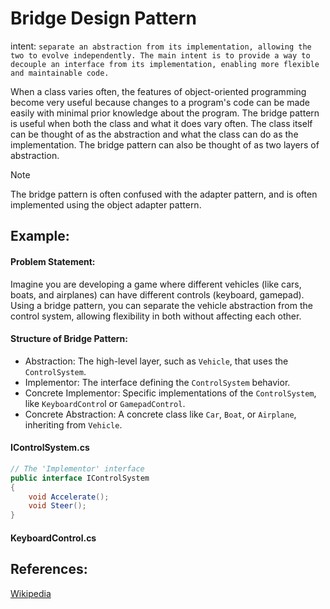 # Bridge Design Pattern

intent: `separate an abstraction from its implementation, allowing the two to evolve independently. The main intent is to provide a way to decouple an interface from its implementation, enabling more flexible and maintainable code.`

When a class varies often, the features of object-oriented programming become very useful because changes to a program's code can be made easily with minimal prior knowledge about the program. The bridge pattern is useful when both the class and what it does vary often. The class itself can be thought of as the abstraction and what the class can do as the implementation. The bridge pattern can also be thought of as two layers of abstraction.

> [!NOTE]
> The bridge pattern is often confused with the adapter pattern, and is often implemented using the object adapter pattern.

## Example:

#### Problem Statement:
Imagine you are developing a game where different vehicles (like cars, boats, and airplanes) can have different controls (keyboard, gamepad). Using a bridge pattern, you can separate the vehicle abstraction from the control system, allowing flexibility in both without affecting each other.

#### Structure of Bridge Pattern:
- Abstraction: The high-level layer, such as `Vehicle`, that uses the `ControlSystem`.
- Implementor: The interface defining the `ControlSystem` behavior.
- Concrete Implementor: Specific implementations of the `ControlSystem`, like `KeyboardContro`l or `GamepadControl`.
- Concrete Abstraction: A concrete class like `Car`, `Boat`, or `Airplane`, inheriting from `Vehicle`.

#### IControlSystem.cs
```C#
// The 'Implementor' interface
public interface IControlSystem
{
    void Accelerate();
    void Steer();
}
```

#### KeyboardControl.cs


## References:
[Wikipedia](https://en.wikipedia.org/wiki/Bridge_pattern)
